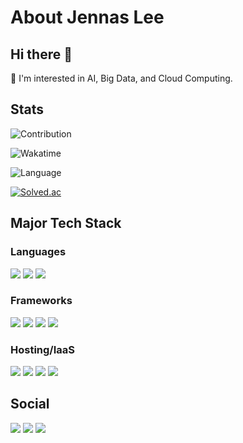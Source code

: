 # About Jennas Lee

## Hi there 👋
🌱 I'm interested in AI, Big Data, and Cloud Computing.

## Stats

![Contribution](https://github-readme-stats.vercel.app/api?username=Jennas-Lee&count_private=true&show_icons=true&theme=algolia&include_all_commits=true&count_private=true)

![Wakatime](https://github-readme-stats.vercel.app/api/wakatime?username=JennasLee&layout=compact&theme=algolia)

![Language](https://github-readme-stats.vercel.app/api/top-langs/?username=Jennas-Lee&theme=algolia&layout=compact&hide=&count_private=true&show_icons=true)

[![Solved.ac](http://mazassumnida.wtf/api/v2/generate_badge?boj=bi0416&)](https://solved.ac/profile/bi0416)

## Major Tech Stack

### Languages

<span><img src="https://img.shields.io/badge/Python-3776AB?logo=Python&logoColor=white"></span>
<span><img src="https://img.shields.io/badge/Node.js-339933?logo=node.js&logoColor=white"></span>
<span><img src="https://img.shields.io/badge/TypeScript-3178C6?logo=TypeScript&logoColor=white"></span>

### Frameworks

<span><img src="https://img.shields.io/badge/Django-092E20?logo=Django&logoColor=white"></span>
<span><img src="https://img.shields.io/badge/Flask-000000?logo=Flask&logoColor=white"></span>
<span><img src="https://img.shields.io/badge/FastAPI-009688?logo=FastAPI&logoColor=white"></span>
<span><img src="https://img.shields.io/badge/Express-000000?logo=Express&logoColor=white"></span>

### Hosting/IaaS

<span><img src="https://img.shields.io/badge/Amazon%20Web%20Services-232F3E?logo=Amazon-Web-Services&logoColor=white"></span>
<span><img src="https://img.shields.io/badge/Docker-2496ED?logo=Docker&logoColor=white"></span>
<span><img src="https://img.shields.io/badge/Kubernetes-326CE5?logo=Kubernetes&logoColor=white"></span>
<span><img src="https://img.shields.io/badge/Apache%20Kafka-231F20?logo=Apache-Kafka&logoColor=white"></span>

## Social

<span><a href="https://www.linkedin.com/in/seung-jun-lee-890ba422a"><img src="https://img.shields.io/badge/LinkedIn-0A66C2"></a></span>
<span><a href="https://www.instagram.com/specialist_sj/"><img src="https://img.shields.io/badge/specialist_sj-E4405F?logo=Instagram&logoColor=white"></a></span>
<span><a href="https://blog.naver.com/bi0416"><img src="https://img.shields.io/badge/Naver Blog-03C75A?logo=Naver&logoColor=white"></a></span>

<!--
**Jennas-Lee/Jennas-Lee** is a ✨ _special_ ✨ repository because its `README.md` (this file) appears on your GitHub profile.

Here are some ideas to get you started:

- 🔭 I’m currently working on ...
- 🌱 I’m currently learning ...
- 👯 I’m looking to collaborate on ...
- 🤔 I’m looking for help with ...
- 💬 Ask me about ...
- 📫 How to reach me: ...
- 😄 Pronouns: ...
- ⚡ Fun fact: ...
-->
